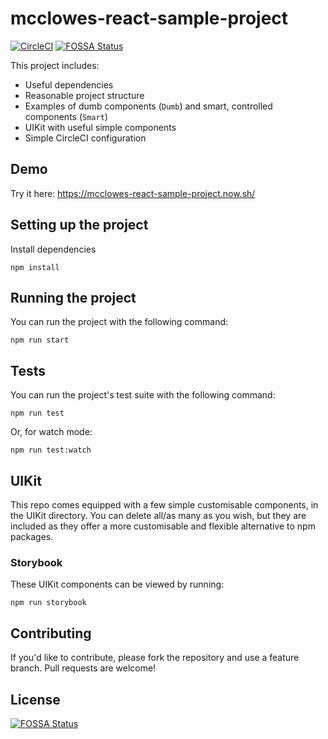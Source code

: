 # mcclowes-react-sample-project

[![CircleCI](https://circleci.com/gh/mcclowes/mcclowes-react-sample-project.svg?style=svg)](https://circleci.com/gh/mcclowes/mcclowes-react-sample-project)
[![FOSSA Status](https://app.fossa.com/api/projects/git%2Bgithub.com%2Fmcclowes%2Fmcclowes-react-sample-project.svg?type=shield)](https://app.fossa.com/projects/git%2Bgithub.com%2Fmcclowes%2Fmcclowes-react-sample-project?ref=badge_shield)

This project includes:

- Useful dependencies
- Reasonable project structure
- Examples of dumb components (`Dumb`) and smart, controlled components (`Smart`)
- UIKit with useful simple components
- Simple CircleCI configuration

## Demo

Try it here: https://mcclowes-react-sample-project.now.sh/

## Setting up the project

Install dependencies

`npm install`

## Running the project

You can run the project with the following command:

`npm run start`

## Tests

You can run the project's test suite with the following command:

`npm run test`

Or, for watch mode:

`npm run test:watch`

## UIKit

This repo comes equipped with a few simple customisable components, in the UIKit directory. You can delete all/as many as you wish, but they are included as they offer a more customisable and flexible alternative to npm packages.

### Storybook

These UIKit components can be viewed by running:

`npm run storybook`

## Contributing

If you'd like to contribute, please fork the repository and use a feature branch. Pull requests are welcome!


## License
[![FOSSA Status](https://app.fossa.com/api/projects/git%2Bgithub.com%2Fmcclowes%2Fmcclowes-react-sample-project.svg?type=large)](https://app.fossa.com/projects/git%2Bgithub.com%2Fmcclowes%2Fmcclowes-react-sample-project?ref=badge_large)